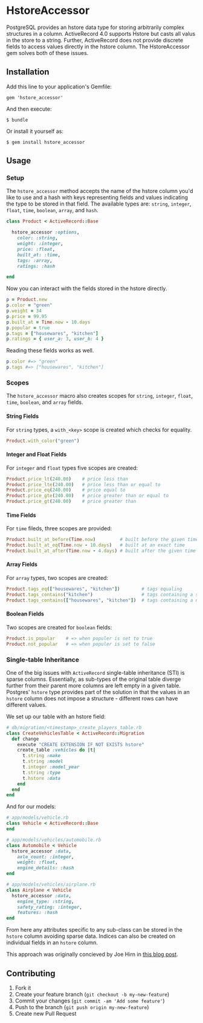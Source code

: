 # HstoreAccessor

PostgreSQL provides an hstore data type for storing arbitrarily complex
structures in a column.  ActiveRecord 4.0 supports Hstore but casts all
valus in the store to a string.  Further, ActiveRecord does not provide
discrete fields to access values directly in the hstore column.  The
HstoreAccessor gem solves both of these issues.

## Installation

Add this line to your application's Gemfile:

    gem 'hstore_accessor'

And then execute:

    $ bundle

Or install it yourself as:

    $ gem install hstore_accessor

## Usage

### Setup

The `hstore_accessor` method accepts the name of the hstore column you'd
like to use and a hash with keys representing fields and values
indicating the type to be stored in that field.  The available types
are: `string`, `integer`, `float`, `time`, `boolean`, `array`, and `hash`.

```ruby
class Product < ActiveRecord::Base

  hstore_accessor :options,
    color: :string,
    weight: :integer,
    price: :float,
    built_at: :time,
    tags: :array,
    ratings: :hash

end
```

Now you can interact with the fields stored in the hstore directly.

```ruby
p = Product.new
p.color = "green"
p.weight = 34
p.price = 99.95
p.built_at = Time.now - 10.days
p.popular = true
p.tags = ["housewares", "kitchen"]
p.ratings = { user_a: 3, user_b: 4 }
```

Reading these fields works as well.

```ruby
p.color #=> "green"
p.tags #=> ["housewares", "kitchen"]
```

### Scopes

The `hstore_accessor` macro also creates scopes for `string`, `integer`,
`float`, `time`, `boolean`, and `array` fields.

#### String Fields

For `string` types, a `with_<key>` scope is created which checks for
equality.

```ruby
Product.with_color("green")
```

#### Integer and Float Fields

For `integer` and `float` types five scopes are created:

```ruby
Product.price_lt(240.00)    # price less than
Product.price_lte(240.00)   # price less than or equal to
Product.price_eq(240.00)    # price equal to
Product.price_gte(240.00)   # price greater than or equal to
Product.price_gt(240.00)    # price greater than
```

#### Time Fields

For `time` fileds, three scopes are provided:

```ruby
Product.built_at_before(Time.now)         # built before the given time
Product.built_at_eq(Time.now - 10.days)   # built at an exact time
Product.built_at_after(Time.now - 4.days) # built after the given time
```

#### Array Fields

For `array` types, two scopes are created:

```ruby
Product.tags_eq(["housewares", "kitchen"])        # tags equaling
Product.tags_contains("kitchen")                  # tags containing a single value
Product.tags_contains(["housewares", "kitchen"])  # tags containing a number of values
```

#### Boolean Fields

Two scopes are created for `boolean` fields:

```ruby
Product.is_popular    # => when populer is set to true
Product.not_popular   # => when populer is set to false
```

### Single-table Inheritance

One of the big issues with `ActiveRecord` single-table inheritance (STI)
is sparse columns.  Essentially, as sub-types of the original table
diverge further from their parent more columns are left empty in a given
table.  Postgres' `hstore` type provides part of the solution in that
the values in an `hstore` column does not impose a structure - different
rows can have different values.

We set up our table with an hstore field:

```ruby
# db/migration/<timestamp>_create_players_table.rb
class CreateVehiclesTable < ActiveRecord::Migration
  def change
    execute "CREATE EXTENSION IF NOT EXISTS hstore"
    create_table :vehicles do |t|
      t.string :make
      t.string :model
      t.integer :model_year
      t.string :type
      t.hstore :data
    end
  end
end
```

And for our models:

```ruby
# app/models/vehicle.rb
class Vehicle < ActiveRecord::Base
end

# app/models/vehicles/automobile.rb
class Automobile < Vehicle
  hstore_accessor :data,
    axle_count: :integer,
    weight: :float,
    engine_details: :hash
end

# app/models/vehicles/airplane.rb
class Airplane < Vehicle
  hstore_accessor :data,
    engine_type: :string,
    safety_rating: :integer,
    features: :hash
end
```

From here any attributes specific to any sub-class can be stored in the
`hstore` column avoiding sparse data.  Indices can also be created on
individual fields in an `hstore` column.

This approach was originally concieved by Joe Hirn in [this blog
post](http://www.devmynd.com/blog/2013-3-single-table-inheritance-hstore-lovely-combination).


## Contributing

1. Fork it
2. Create your feature branch (`git checkout -b my-new-feature`)
3. Commit your changes (`git commit -am 'Add some feature'`)
4. Push to the branch (`git push origin my-new-feature`)
5. Create new Pull Request
